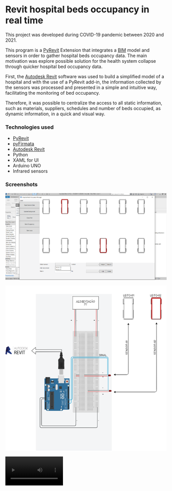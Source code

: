 # Revit hospital beds occupancy in real time  
  
This project was developed during COVID-19 pandemic between 2020 and 2021.  
  
This program is a [PyRevit](https://github.com/eirannejad/pyRevit) Extension that integrates a [BIM](https://en.wikipedia.org/wiki/Building_information_modeling) model and sensors in order to gather hospital beds occupancy data. The main motivation was explore possible solution for the health system collapse through quicker hospital bed occupancy data.  
  
First, the [Autodesk Revit](https://en.wikipedia.org/wiki/Autodesk_Revit) software was used to build a simplified model of a hospital and with the use of a PyRevit add-in, the information collected by the sensors was processed and presented in a simple and intuitive way, facilitating the monitoring of bed occupancy.   
  
Therefore, it was possible to centralize the access to all static information, such as materials, suppliers, schedules and number of beds occupied, as dynamic information, in a quick and visual way.  
   
  
### Technologies used  
- [PyRevit](https://github.com/eirannejad/pyRevit)
- [pyFirmata](https://github.com/tino/pyFirmata)
- [Autodesk Revit](https://www.autodesk.com/products/revit/)
- Python
- XAML for UI
- Arduino UNO
- Infrared sensors

  
### Screenshots  
![User Interface](./PySensor.extension/PySensor.tab/Sensores.panel/leitos.pushbutton/img/ui.png)  
  
![Eletronic scheme](./PySensor.extension/PySensor.tab/Sensores.panel/leitos.pushbutton/img/eletronic-scheme.png)  
  
<video src='./PySensor.extension/PySensor.tab/Sensores.panel/leitos.pushbutton/img/prototype.mp4' width=180/>

















